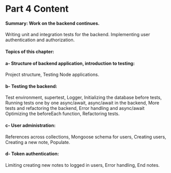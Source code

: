 # Part 4 Content

#### Summary: Work on the backend continues. 
Writing unit and integration tests for the backend. Implementing user authentication and authorization.

#### Topics of this chapter:

#### a- Structure of backend application, introduction to testing:
Project structure, Testing Node applications.

#### b- Testing the backend:
Test environment, supertest, Logger, Initializing the database before tests, Running tests one by one
async/await, async/await in the backend, More tests and refactoring the backend, Error handling and async/await
Optimizing the beforeEach function, Refactoring tests.

#### c- User administration:
References across collections, Mongoose schema for users, Creating users, Creating a new note, Populate.

#### d- Token authentication:
Limiting creating new notes to logged in users, Error handling, End notes.

